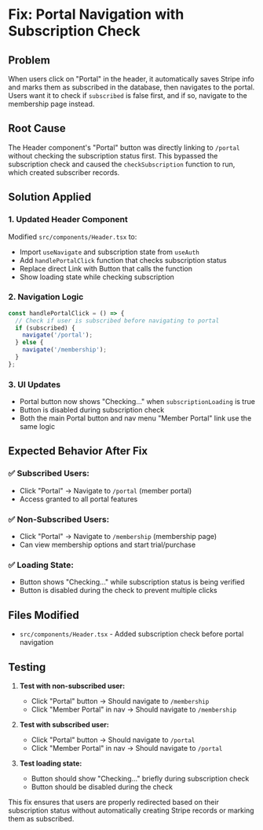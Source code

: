 # Fix: Portal Navigation with Subscription Check

## Problem
When users click on "Portal" in the header, it automatically saves Stripe info and marks them as subscribed in the database, then navigates to the portal. Users want it to check if `subscribed` is false first, and if so, navigate to the membership page instead.

## Root Cause
The Header component's "Portal" button was directly linking to `/portal` without checking the subscription status first. This bypassed the subscription check and caused the `checkSubscription` function to run, which created subscriber records.

## Solution Applied

### 1. Updated Header Component
Modified `src/components/Header.tsx` to:
- Import `useNavigate` and subscription state from `useAuth`
- Add `handlePortalClick` function that checks subscription status
- Replace direct Link with Button that calls the function
- Show loading state while checking subscription

### 2. Navigation Logic
```typescript
const handlePortalClick = () => {
  // Check if user is subscribed before navigating to portal
  if (subscribed) {
    navigate('/portal');
  } else {
    navigate('/membership');
  }
};
```

### 3. UI Updates
- Portal button now shows "Checking..." when `subscriptionLoading` is true
- Button is disabled during subscription check
- Both the main Portal button and nav menu "Member Portal" link use the same logic

## Expected Behavior After Fix

### ✅ **Subscribed Users:**
- Click "Portal" → Navigate to `/portal` (member portal)
- Access granted to all portal features

### ✅ **Non-Subscribed Users:**
- Click "Portal" → Navigate to `/membership` (membership page)
- Can view membership options and start trial/purchase

### ✅ **Loading State:**
- Button shows "Checking..." while subscription status is being verified
- Button is disabled during the check to prevent multiple clicks

## Files Modified
- `src/components/Header.tsx` - Added subscription check before portal navigation

## Testing
1. **Test with non-subscribed user:**
   - Click "Portal" button → Should navigate to `/membership`
   - Click "Member Portal" in nav → Should navigate to `/membership`

2. **Test with subscribed user:**
   - Click "Portal" button → Should navigate to `/portal`
   - Click "Member Portal" in nav → Should navigate to `/portal`

3. **Test loading state:**
   - Button should show "Checking..." briefly during subscription check
   - Button should be disabled during the check

This fix ensures that users are properly redirected based on their subscription status without automatically creating Stripe records or marking them as subscribed.
